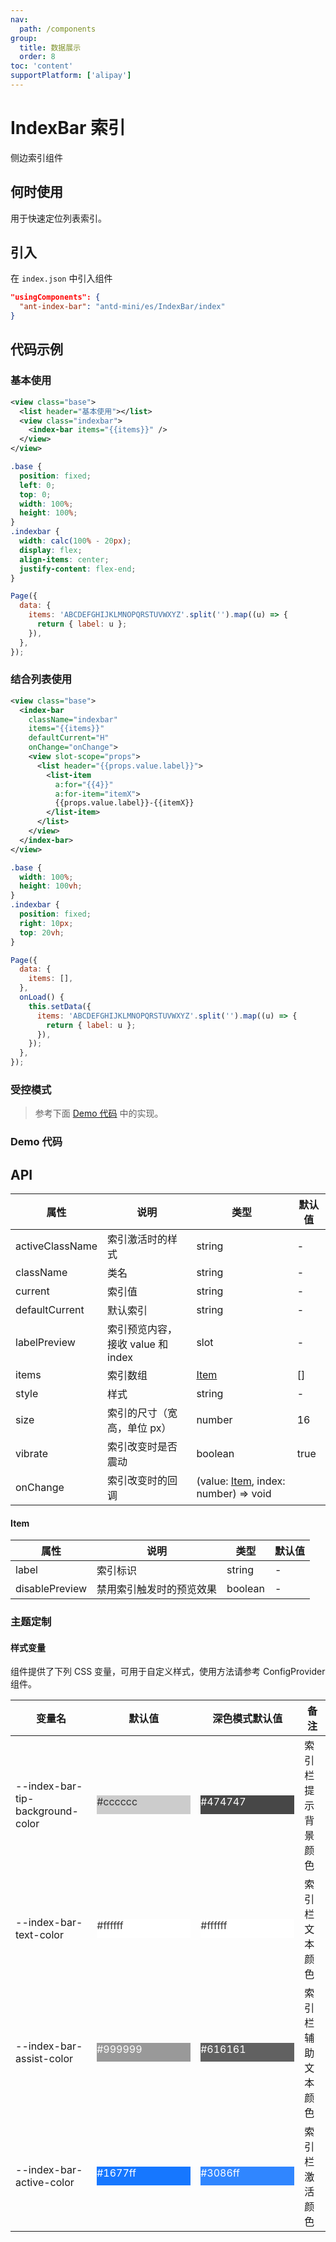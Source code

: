 ```yaml
---
nav:
  path: /components
group:
  title: 数据展示
  order: 8
toc: 'content'
supportPlatform: ['alipay']
---
```


# IndexBar 索引

侧边索引组件

## 何时使用

用于快速定位列表索引。

## 引入

在 `index.json` 中引入组件

```json
"usingComponents": {
  "ant-index-bar": "antd-mini/es/IndexBar/index"
}
```

## 代码示例

### 基本使用

```xml
<view class="base">
  <list header="基本使用"></list>
  <view class="indexbar">
    <index-bar items="{{items}}" />
  </view>
</view>
```

```css
.base {
  position: fixed;
  left: 0;
  top: 0;
  width: 100%;
  height: 100%;
}
.indexbar {
  width: calc(100% - 20px);
  display: flex;
  align-items: center;
  justify-content: flex-end;
}
```

```js
Page({
  data: {
    items: 'ABCDEFGHIJKLMNOPQRSTUVWXYZ'.split('').map((u) => {
      return { label: u };
    }),
  },
});
```

### 结合列表使用

```xml
<view class="base">
  <index-bar
    className="indexbar"
    items="{{items}}"
    defaultCurrent="H"
    onChange="onChange">
    <view slot-scope="props">
      <list header="{{props.value.label}}">
        <list-item
          a:for="{{4}}"
          a:for-item="itemX">
          {{props.value.label}}-{{itemX}}
        </list-item>
      </list>
    </view>
  </index-bar>
</view>
```

```css
.base {
  width: 100%;
  height: 100vh;
}
.indexbar {
  position: fixed;
  right: 10px;
  top: 20vh;
}
```

```js
Page({
  data: {
    items: [],
  },
  onLoad() {
    this.setData({
      items: 'ABCDEFGHIJKLMNOPQRSTUVWXYZ'.split('').map((u) => {
        return { label: u };
      }),
    });
  },
});
```

### 受控模式

> 参考下面 [Demo 代码](#demo-代码) 中的实现。

### Demo 代码

<code src='../../demo/pages/IndexBarControl/index'></code>

## API

| 属性            | 说明                              | 类型                                          | 默认值 |
| --------------- | --------------------------------- | --------------------------------------------- | ------ |
| activeClassName | 索引激活时的样式                  | string                                        | -      |
| className       | 类名                              | string                                        | -      |
| current         | 索引值                            | string                                        | -      |
| defaultCurrent  | 默认索引                          | string                                        | -      |
| labelPreview    | 索引预览内容，接收 value 和 index | slot                                          | -      |
| items           | 索引数组                          | [Item](#item)                                 | []     |
| style           | 样式                              | string                                        | -      |
| size            | 索引的尺寸（宽高，单位 px）       | number                                        | 16     |
| vibrate         | 索引改变时是否震动                | boolean                                       | true   |
| onChange        | 索引改变时的回调                  | (value: [Item](#item), index: number) => void |

#### Item

| 属性           | 说明                     | 类型    | 默认值 |
| -------------- | ------------------------ | ------- | ------ |
| label          | 索引标识                 | string  | -      |
| disablePreview | 禁用索引触发时的预览效果 | boolean | -      |

### 主题定制

#### 样式变量

组件提供了下列 CSS 变量，可用于自定义样式，使用方法请参考 ConfigProvider 组件。

| 变量名                           | 默认值                                                                                            | 深色模式默认值                                                                                    | 备注               |
| -------------------------------- | ------------------------------------------------------------------------------------------------- | ------------------------------------------------------------------------------------------------- | ------------------ |
| --index-bar-tip-background-color | <div style="width: 150px; height: 30px; background-color: #cccccc; color: #333333;">#cccccc</div> | <div style="width: 150px; height: 30px; background-color: #474747; color: #ffffff;">#474747</div> | 索引栏提示背景颜色 |
| --index-bar-text-color           | <div style="width: 150px; height: 30px; background-color: #ffffff; color: #333333;">#ffffff</div> | <div style="width: 150px; height: 30px; background-color: #ffffff; color: #333333;">#ffffff</div> | 索引栏文本颜色     |
| --index-bar-assist-color         | <div style="width: 150px; height: 30px; background-color: #999999; color: #ffffff;">#999999</div> | <div style="width: 150px; height: 30px; background-color: #616161; color: #ffffff;">#616161</div> | 索引栏辅助文本颜色 |
| --index-bar-active-color         | <div style="width: 150px; height: 30px; background-color: #1677ff; color: #ffffff;">#1677ff</div> | <div style="width: 150px; height: 30px; background-color: #3086ff; color: #ffffff;">#3086ff</div> | 索引栏激活颜色     |
